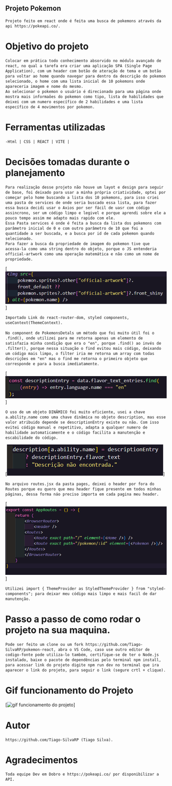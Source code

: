 ## Projeto Pokemon 

    Projeto feito em react onde é feita uma busca de pokemons através da api https://pokeapi.co/.

# Objetivo do projeto

    Colocar em prática todo conhecimento absorvido no módulo avançado de react, no qual a tarefa era criar uma aplicação SPA (Single Page Application), com um header com botão de ateração de tema e um botão para voltar ao home quando navegar para dentro da descrição do pokemon selecionado, o home com uma lista inicial de 10 pokemons onde apareceria imagem e nome do mesmo.
    Ao selecionar o pokemon o usuário é direcionado para uma página onde mostra mais informaões do pokemon como tipo, lista de habilidades que deixei com um numero específico de 2 habilidades e uma lista específico de 4 movimentos por pokemon.

# Ferramentas utilizadas

    -Html | CSS | REACT | VITE |

# Decisões tomadas durante o planejamento

    Para realização desse projeto não houve um layot e design para seguir de base, foi deixado para usar a minha própria criatividade, optei por começar pelo home buscando a lista dos 10 pokemons, para isso criei uma pasta de services de onde seria buscado essa lista, para fazer essa busca decidi usar o Axios por ser fácil de uasr com código assincrono, ser um código limpo e legivel e porque aprendi sobre ele a pouco tempo assim me adapto mais rapido com ele.
    Essa Pasta services é onde é feita a busca da lista dos pokemons com parâmetro inicial de 0 e com outro parâmetro de 10 que foi a quantidade a ser buscada, e a busca por id de cada pokemon quando selecionado.
    Para fazer a busca da propriedade de imagem do pokemon tive que acessa-la como uma string dentro do objeto, porque o JS entenderia official-artwork como uma operação matemática e não como um nome de propriedade.

[<img src="./src/images/buscaImagemPokemon.PNG" alt="imagem do código buscando propriedade como string dentro de colchetes">]

    Importado Link do react-router-dom, styled components, useContext(ThemeContext).

    No component de PokemonsDetals um método que foi muito útil foi o .find(), onde utilizei para me retorna apenas um elemento de satisfazia minha condição que era o "en", porque .find() ao invés de .filter(), porque nessa situação o find evitou mais código, deixando um código mais limpo, o filter iria me retorna um array com todas descrições em "en" mas o find me retorna o primeiro objeto que corresponde e para a busca imediatamente.

[<img src="./src/images/find.PNG" alt="Imagem com código .find">]

    O uso de um objeto DINÂMICO foi muito eficiente, usei a chave a.ability.name como uma chave dinâmica no objeto description, mas esse valor atribuido depende se descriptionEntry existe ou não. Com isso evitei código manual e repetitivo, adapta a qualquer numero de habilidade automaticamente e o código facilita a manutenção e escabilidade do código.

[<img src="./src/images/objetoDinamico.PNG" alt="Imagem trecho de codigo Dinamico">]



    No arquivo routes.jsx da pasta pages, deixei o header por fora do Routes porque eu quero que meu header fique presente em todos minhas páginas, dessa forma náo preciso importa em cada pagina meu header.


[<img src="./src/images/rotaHeader.PNG" alt="Trecho de codigo do heder atribuido em todas paginas de modo eficiente">]

    Utilizei import { ThemeProvider as StyledThemeProvider } from "styled-components"; para deixar meu código mais limpo e mais facil de dar manutenção.

# Passo a passo de como rodar o projeto na sua maquina. 

    Pode ser feito um clone ou um fork https://github.com/Tiago-SilvaRP/pokemon-react, abra o VS Code, caso use outro editor de codigo-fonte pode utiliza-lo também, certifique-se de ter o Node.js instalado, baixe o pacote de dependências pelo terminal npm install, para acessar link do projeto digite npm run dev no terminal que ira aparecer o link do projeto, para seguir o link (segure crtl + clique).

# Gif funcionamento do Projeto

[<img src="./src/images/gif.gif" alt="gif funcionamento do projeto">]

# Autor 

    https://github.com/Tiago-SilvaRP (Tiago Silva).

# Agradecimentos 

    Toda equipe Dev em Dobro e https://pokeapi.co/ por disponibilizar a API.